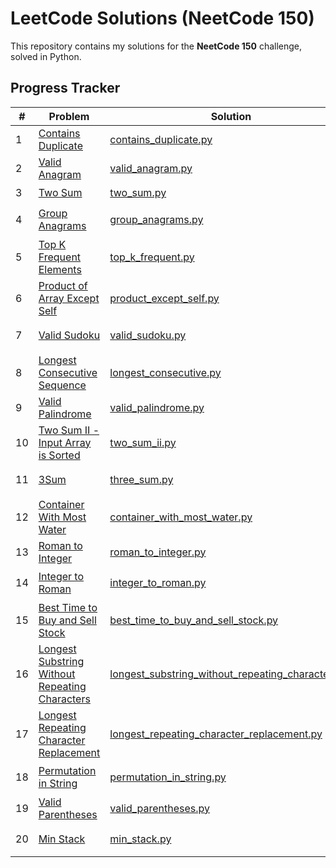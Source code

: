 # LeetCode Solutions (NeetCode 150)  
This repository contains my solutions for the **NeetCode 150** challenge, solved in Python.  

## Progress Tracker  
| # | Problem | Solution | Difficulty |  
|---|---------|----------|------------|  
| 1 | [Contains Duplicate](https://leetcode.com/problems/contains-duplicate/) | [contains_duplicate.py](contains_duplicate.py) | 🟢 Easy |  
| 2 | [Valid Anagram](https://leetcode.com/problems/valid-anagram/) | [valid_anagram.py](valid_anagram.py) | 🟢 Easy |  
| 3 | [Two Sum](https://leetcode.com/problems/two-sum/) | [two_sum.py](two_sum.py) | 🟢 Easy |  
| 4 | [Group Anagrams](https://leetcode.com/problems/group-anagrams/) | [group_anagrams.py](group_anagrams.py) | 🟡 Medium |  
| 5 | [Top K Frequent Elements](https://leetcode.com/problems/top-k-frequent-elements/) | [top_k_frequent.py](top_k_frequent.py) | 🟡 Medium |  
| 6 | [Product of Array Except Self](https://leetcode.com/problems/product-of-array-except-self/) | [product_except_self.py](product_except_self.py) | 🟡 Medium |
| 7 | [Valid Sudoku](https://leetcode.com/problems/valid-sudoku/) | [valid_sudoku.py](valid_sudoku.py) | 🟡 Medium |
| 8 | [Longest Consecutive Sequence](https://leetcode.com/problems/longest-consecutive-sequence/) | [longest_consecutive.py](longest_consecutive.py) | 🟡 Medium |
| 9 | [Valid Palindrome](https://leetcode.com/problems/valid-palindrome/) | [valid_palindrome.py](valid_palindrome.py) | 🟢 Easy |
|10 | [Two Sum II - Input Array is Sorted](https://leetcode.com/problems/two-sum-ii-input-array-is-sorted/) | [two_sum_ii.py](two_sum_ii.py) | 🟡 Medium |
|11 | [3Sum](https://leetcode.com/problems/3sum/) | [three_sum.py](three_sum.py) | 🟡 Medium |
|12 | [Container With Most Water](https://leetcode.com/problems/container-with-most-water/) | [container_with_most_water.py](container_with_most_water.py) | 🟡 Medium |
|13 | [Roman to Integer](https://leetcode.com/problems/roman-to-integer/) | [roman_to_integer.py](roman_to_integer.py) | 🟢 Easy |
|14 | [Integer to Roman](https://leetcode.com/problems/integer-to-roman/) | [integer_to_roman.py](integer_to_roman.py) | 🟡 Medium |
|15 | [Best Time to Buy and Sell Stock](https://leetcode.com/problems/best-time-to-buy-and-sell-stock/) | [best_time_to_buy_and_sell_stock.py](best_time_to_buy_and_sell_stock.py) | 🟢 Easy |
|16 | [Longest Substring Without Repeating Characters](https://leetcode.com/problems/longest-substring-without-repeating-characters/) | [longest_substring_without_repeating_characters.py](longest_substring_without_repeating_characters.py) | 🟡 Medium |
|17 | [Longest Repeating Character Replacement](https://leetcode.com/problems/longest-repeating-character-replacement/) | [longest_repeating_character_replacement.py](longest_repeating_character_replacement.py) | 🟡 Medium |
|18 | [Permutation in String](https://leetcode.com/problems/permutation-in-string/) | [permutation_in_string.py](permutation_in_string.py) | 🟡 Medium |
|19 | [Valid Parentheses](https://leetcode.com/problems/valid-parentheses/) | [valid_parentheses.py](valid_parentheses.py) | 🟢 Easy |
|20 | [Min Stack](https://leetcode.com/problems/min-stack/) | [min_stack.py](min_stack.py) | 🟡 Medium |











